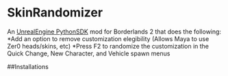 # SkinRandomizer
An [UnrealEngine PythonSDK](https://github.com/bl-sdk/PythonSDK) mod for Borderlands 2 that does the following:
*Add an option to remove customization elegibility (Allows Maya to use Zer0 heads/skins, etc)
*Press F2 to randomize the customization in the Quick Change, New Character, and Vehicle spawn menus

##Installations

